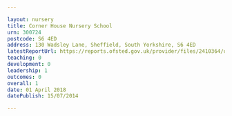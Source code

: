 ```yaml
---

layout: nursery
title: Corner House Nursery School
urn: 300724
postcode: S6 4ED
address: 130 Wadsley Lane, Sheffield, South Yorkshire, S6 4ED
latestReportUrl: https://reports.ofsted.gov.uk/provider/files/2410364/urn/300724.pdf
teaching: 0
development: 0
leadership: 1
outcomes: 0
overall: 1
date: 01 April 2018 
datePublish: 15/07/2014

---
```

